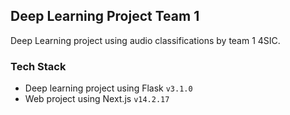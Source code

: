 ## Deep Learning Project Team 1

Deep Learning project using audio classifications by team 1 4SIC.

### Tech Stack
- Deep learning project using Flask `v3.1.0`
- Web project using Next.js `v14.2.17`
